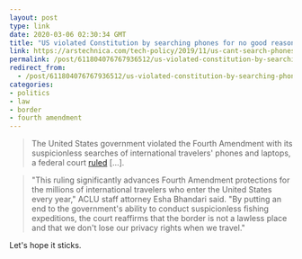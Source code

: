 ```yaml
---
layout: post
type: link
date: 2020-03-06 02:30:34 GMT
title: "US violated Constitution by searching phones for no good reason, judge rules"
link: https://arstechnica.com/tech-policy/2019/11/us-cant-search-phones-at-borders-without-reasonable-suspicion-judge-rules/
permalink: /post/611804076767936512/us-violated-constitution-by-searching-phones-for
redirect_from: 
  - /post/611804076767936512/us-violated-constitution-by-searching-phones-for
categories:
- politics
- law
- border
- fourth amendment
---
```

<blockquote>The United States government violated the Fourth Amendment with its suspicionless searches of international travelers' phones and laptops, a federal court <a href="https://www.aclu.org/sites/default/files/field_document/alasaad_opinion_summary_judgment.pdf">ruled</a> [...].</blockquote>
<blockquote>"This ruling significantly advances Fourth Amendment protections for the millions of international travelers who enter the United States every year," ACLU staff attorney Esha Bhandari said. "By putting an end to the government's ability to conduct suspicionless fishing expeditions, the court reaffirms that the border is not a lawless place and that we don't lose our privacy rights when we travel."</blockquote>
<p>Let's hope it sticks.</p>